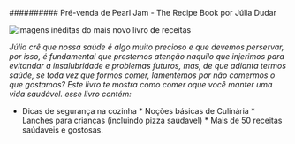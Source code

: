 ########## Pré-venda de Pearl Jam - The Recipe Book por Júlia Dudar 

![imagens inéditas do mais novo livro de receitas](https://cozinhadakika.com.br/wp-content/uploads/2019/09/livro-tasty-02-960x540.jpg)	

*Júlia crê que nossa saúde é algo muito precioso e que devemos perservar, por isso, é fundamental que prestemos atenção naquilo que injerimos para evitandar a insalubridade e problemas futuros, mas, de que adianta termos saúde, se toda vez que formos comer, lamentemos por não comermos o que gostamos? Este livro te mostra como comer oque você manter uma vida saudável.*
*esse livro contém:*

* Dicas de segurança na cozinha * Noções básicas de Culinária * Lanches para crianças (incluindo pizza saúdavel) * Mais de 50 receitas saúdaveis e gostosas.
